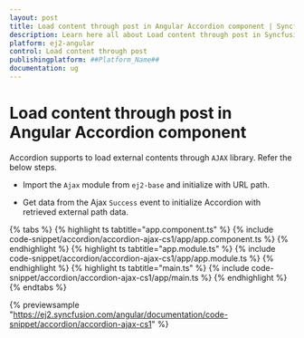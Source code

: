 ```yaml
---
layout: post
title: Load content through post in Angular Accordion component | Syncfusion
description: Learn here all about Load content through post in Syncfusion ##Platform_Name## Accordion component of Syncfusion Essential JS 2 and more.
platform: ej2-angular
control: Load content through post 
publishingplatform: ##Platform_Name##
documentation: ug
---
```


# Load content through post in Angular Accordion component

Accordion supports to load external contents through `AJAX` library. Refer the below steps.

* Import the `Ajax` module from `ej2-base` and initialize with URL path.

* Get data from the Ajax `Success` event to initialize Accordion with retrieved external path data.

{% tabs %}
{% highlight ts tabtitle="app.component.ts" %}
{% include code-snippet/accordion/accordion-ajax-cs1/app/app.component.ts %}
{% endhighlight %}
{% highlight ts tabtitle="app.module.ts" %}
{% include code-snippet/accordion/accordion-ajax-cs1/app/app.module.ts %}
{% endhighlight %}
{% highlight ts tabtitle="main.ts" %}
{% include code-snippet/accordion/accordion-ajax-cs1/app/main.ts %}
{% endhighlight %}
{% endtabs %}
  
{% previewsample "https://ej2.syncfusion.com/angular/documentation/code-snippet/accordion/accordion-ajax-cs1" %}